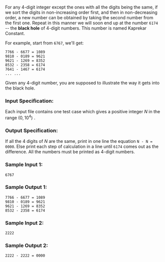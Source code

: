<!-- Title
The Black Hole of Numbers (20)
-->
For any 4-digit integer except the ones with all the digits being the same, if
we sort the digits in non-increasing order first, and then in non-decreasing
order, a new number can be obtained by taking the second number from the first
one. Repeat in this manner we will soon end up at the number `6174` \-- the
**black hole** of 4-digit numbers. This number is named Kaprekar Constant.

For example, start from `6767`, we'll get:

    
    
    7766 - 6677 = 1089
    9810 - 0189 = 9621
    9621 - 1269 = 8352
    8532 - 2358 = 6174
    7641 - 1467 = 6174
    ... ...
    

Given any 4-digit number, you are supposed to illustrate the way it gets into
the black hole.

### Input Specification:

Each input file contains one test case which gives a positive integer $N$ in
the range $(0, 10^4)$ .

### Output Specification:

If all the 4 digits of $N$ are the same, print in one line the equation `N - N
= 0000`. Else print each step of calculation in a line until `6174` comes out
as the difference. All the numbers must be printed as 4-digit numbers.

### Sample Input 1:

    
    
    6767
    

### Sample Output 1:

    
    
    7766 - 6677 = 1089
    9810 - 0189 = 9621
    9621 - 1269 = 8352
    8532 - 2358 = 6174
    

### Sample Input 2:

    
    
    2222
    

### Sample Output 2:

    
    
    2222 - 2222 = 0000
    

